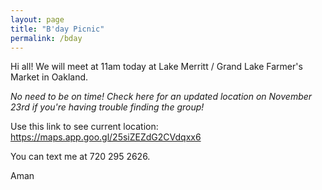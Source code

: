 ```yaml
---
layout: page
title: "B'day Picnic"
permalink: /bday
---
```

<p> Hi all! We will meet at 11am today at Lake Merritt / Grand Lake Farmer's Market in Oakland. </p>

<div style="font-style: italic">No need to be on time! Check here for an updated location on November 23rd if you're having trouble finding the group!</div>

Use this link to see current location:
https://maps.app.goo.gl/25siZEZdG2CVdqxx6

You can text me at 720 295 2626.

Aman
